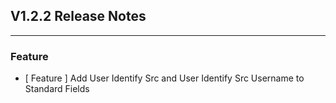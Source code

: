 ## V1.2.2 Release Notes

---

### Feature

- [ Feature ]  Add User Identify Src and User Identify Src Username to Standard Fields
